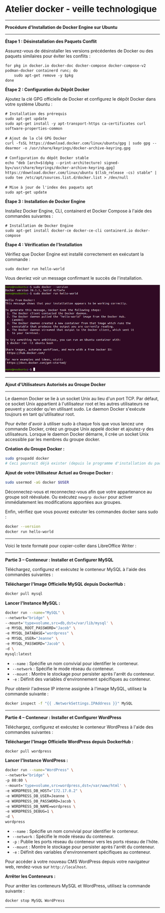 # Atelier docker - veille technologique
---

**Procédure d'Installation de Docker Engine sur Ubuntu**

---

**Étape 1 : Désinstallation des Paquets Conflit**

Assurez-vous de désinstaller les versions précédentes de Docker ou des paquets similaires pour éviter les conflits :

```
for pkg in docker.io docker-doc docker-compose docker-compose-v2 podman-docker containerd runc; do
    sudo apt-get remove -y $pkg
done
```

**Étape 2 : Configuration du Dépôt Docker**

Ajoutez la clé GPG officielle de Docker et configurez le dépôt Docker dans votre système Ubuntu :

```
# Installation des prérequis
sudo apt-get update
sudo apt-get install -y apt-transport-https ca-certificates curl software-properties-common

# Ajout de la clé GPG Docker
curl -fsSL https://download.docker.com/linux/ubuntu/gpg | sudo gpg --dearmor -o /usr/share/keyrings/docker-archive-keyring.gpg

# Configuration du dépôt Docker stable
echo "deb [arch=$(dpkg --print-architecture) signed-by=/usr/share/keyrings/docker-archive-keyring.gpg] https://download.docker.com/linux/ubuntu $(lsb_release -cs) stable" | sudo tee /etc/apt/sources.list.d/docker.list > /dev/null

# Mise à jour de l'index des paquets apt
sudo apt-get update
```

**Étape 3 : Installation de Docker Engine**

Installez Docker Engine, CLI, containerd et Docker Compose à l'aide des commandes suivantes :

```
# Installation de Docker Engine
sudo apt-get install docker-ce docker-ce-cli containerd.io docker-compose
```

**Étape 4 : Vérification de l'Installation**

Vérifiez que Docker Engine est installé correctement en exécutant la commande :

```
sudo docker run hello-world
```

Vous devriez voir un message confirmant le succès de l'installation.

![Livrable 1](https://github.com/marocainperdu/tp-docker/blob/main/Livrable%201.png)

---

**Ajout d'Utilisateurs Autorisés au Groupe Docker**

---

Le daemon Docker se lie à un socket Unix au lieu d'un port TCP. Par défaut, ce socket Unix appartient à l'utilisateur root et les autres utilisateurs ne peuvent y accéder qu'en utilisant sudo. Le daemon Docker s'exécute toujours en tant qu'utilisateur root.

Pour éviter d'avoir à utiliser sudo à chaque fois que vous lancez une commande Docker, créez un groupe Unix appelé docker et ajoutez-y des utilisateurs. Lorsque le daemon Docker démarre, il crée un socket Unix accessible par les membres du groupe docker.

**Création du Groupe Docker :**

```bash
sudo groupadd docker
# Ceci pourrait déjà exister (depuis le programme d'installation du package)
```

**Ajout de votre Utilisateur Actuel au Groupe Docker :**

```bash
sudo usermod -aG docker $USER
```

Déconnectez-vous et reconnectez-vous afin que votre appartenance au groupe soit réévaluée. Ou exécutez `newgrp docker` pour activer immédiatement les modifications apportées aux groupes.

Enfin, vérifiez que vous pouvez exécuter les commandes docker sans sudo :

```bash
docker --version
docker run hello-world
```

---

Voici le texte formaté pour copier-coller dans LibreOffice Writer :

---

**Partie 3 – Conteneur : Installer et Configurer MySQL**

Téléchargez, configurez et exécutez le conteneur MySQL à l'aide des commandes suivantes :

**Télécharger l'Image Officielle MySQL depuis DockerHub :**

```bash
docker pull mysql
```

**Lancer l'Instance MySQL :**

```bash
docker run --name="MySQL" \
--network="bridge" \
--mount='type=volume,src=db,dst=/var/lib/mysql' \
-e MYSQL_ROOT_PASSWORD="Jacob" \
-e MYSQL_DATABASE="wordpress" \
-e MYSQL_USER="Jeanne" \
-e MYSQL_PASSWORD="Jacob" \
-d \
mysql:latest
```

- `--name` : Spécifie un nom convivial pour identifier le conteneur.
- `--network` : Spécifie le mode réseau du conteneur.
- `--mount` : Montre le stockage pour persister après l'arrêt du conteneur.
- `-e` : Définit des variables d'environnement spécifiques au conteneur.

Pour obtenir l'adresse IP interne assignée à l'image MySQL, utilisez la commande suivante :

```bash
docker inspect -f "{{ .NetworkSettings.IPAddress }}" MySQL
```

---

**Partie 4 – Conteneur : Installer et Configurer WordPress**

Téléchargez, configurez et exécutez le conteneur WordPress à l'aide des commandes suivantes :

**Télécharger l'Image Officielle WordPress depuis DockerHub :**

```bash
docker pull wordpress
```

**Lancer l'Instance WordPress :**

```bash
docker run --name="WordPress" \
--network="bridge" \
-p 80:80 \
--mount='type=volume,src=wordpress,dst=/var/www/html' \
-e WORDPRESS_DB_HOST="172.17.0.2" \
-e WORDPRESS_DB_USER=Jeanne \
-e WORDPRESS_DB_PASSWORD=Jacob \
-e WORDPRESS_DB_NAME=wordpress \
-e WORDPRESS_DEBUG=1 \
-d \
wordpress
```

- `--name` : Spécifie un nom convivial pour identifier le conteneur.
- `--network` : Spécifie le mode réseau du conteneur.
- `-p` : Publie les ports réseau du conteneur vers les ports réseau de l'hôte.
- `--mount` : Montre le stockage pour persister après l'arrêt du conteneur.
- `-e` : Définit des variables d'environnement spécifiques au conteneur.

Pour accéder à votre nouveau CMS WordPress depuis votre navigateur web, rendez-vous sur `http://localhost`.

**Arrêter les Conteneurs :**

Pour arrêter les conteneurs MySQL et WordPress, utilisez la commande suivante :

```bash
docker stop MySQL WordPress
```

---
